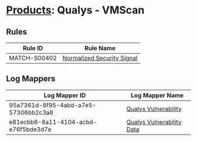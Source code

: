 # [Products](README.md): Qualys - VMScan

## Rules

|Rule ID|Rule Name|
|----|----|
|MATCH-S00402|[Normalized Security Signal](../rules/MATCH-S00402.md)|


## Log Mappers

|Log Mapper ID|Log Mapper Name|
|----|----|
|95a7361d-8f95-4abd-a7e5-57306bb2c3a8|[Qualys Vulnerability](../mappings/95a7361d-8f95-4abd-a7e5-57306bb2c3a8.md)|
|e81ecbb6-8a11-4104-acbd-e76f5bde3d7e|[Qualys Vulnerability Data](../mappings/e81ecbb6-8a11-4104-acbd-e76f5bde3d7e.md)|


